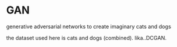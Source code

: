 # GAN
generative adversarial networks to create imaginary cats and dogs

the dataset used here is cats and dogs (combined).
lika..DCGAN.
